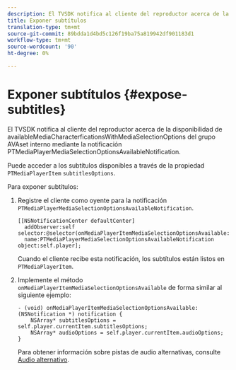 ```yaml
---
description: El TVSDK notifica al cliente del reproductor acerca de la disponibilidad de availableMediaCharacterficationsWithMediaSelectionOptions del grupo AVAset interno mediante la notificación PTMediaPlayerMediaSelectionOptionsAvailableNotification.
title: Exponer subtítulos
translation-type: tm+mt
source-git-commit: 89bdda1d4bd5c126f19ba75a819942df901183d1
workflow-type: tm+mt
source-wordcount: '90'
ht-degree: 0%

---
```



# Exponer subtítulos {#expose-subtitles}

El TVSDK notifica al cliente del reproductor acerca de la disponibilidad de availableMediaCharacterficationsWithMediaSelectionOptions del grupo AVAset interno mediante la notificación PTMediaPlayerMediaSelectionOptionsAvailableNotification.

Puede acceder a los subtítulos disponibles a través de la propiedad `PTMediaPlayerItem` `subtitlesOptions`.

Para exponer subtítulos:

1. Registre el cliente como oyente para la notificación `PTMediaPlayerMediaSelectionOptionsAvailableNotification`.

   ```
   [[NSNotificationCenter defaultCenter]  
     addObserver:self selector:@selector(onMediaPlayerItemMediaSelectionOptionsAvailable:)  
     name:PTMediaPlayerMediaSelectionOptionsAvailableNotification object:self.player];
   ```

   Cuando el cliente recibe esta notificación, los subtítulos están listos en `PTMediaPlayerItem`.
1. Implemente el método `onMediaPlayerItemMediaSelectionOptionsAvailable` de forma similar al siguiente ejemplo:

   ```
   - (void) onMediaPlayerItemMediaSelectionOptionsAvailable:(NSNotification *) notification { 
       NSArray* subtitlesOptions = self.player.currentItem.subtitlesOptions; 
       NSArray* audioOptions = self.player.currentItem.audioOptions; 
   }
   ```

   Para obtener información sobre pistas de audio alternativas, consulte [Audio alternativo](../../alternate-audio/ios-3x-alternate-audio.md).